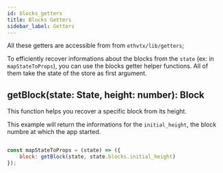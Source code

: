 ```yaml
---
id: blocks_getters
title: Blocks Getters
sidebar_label: Getters
---
```


All these getters are accessible from from `ethvtx/lib/getters`;

To efficiently recover informations about the blocks from the `state` (ex: in `mapStateToProps`), you can use the blocks getter helper functions. All of them take the state of the store as first argument.

## getBlock(state: State, height: number): Block

This function helps you recover a specific block from its height.

This example will return the informations for the `initial_height`, the block numbre at which the app started.

```jsx

const mapStateToProps = (state) => ({
    block: getBlock(state, state.blocks.initial_height)
});

```

